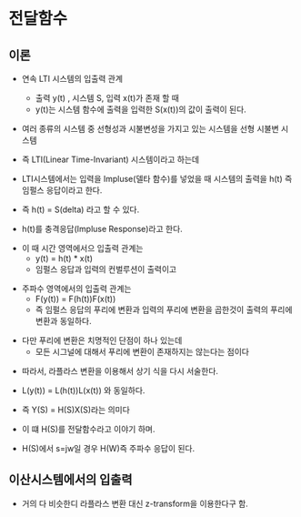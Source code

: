 # 전달함수

## 이론
- 연속 LTI 시스템의 입출력 관계
    - 출력 y(t) , 시스템 S, 입력 x(t)가 존재 할 때
    - y(t)는 시스템 함수에 출력을 입력한 S(x(t))의 값이 출력이 된다.

- 여러 종류의 시스템 중 선형성과 시불변성을 가지고 있는 시스템을 선형 시불변 시스템
- 즉 LTI(Linear Time-Invariant) 시스템이라고 하는데
- LTI시스템에서는 입력을 Impluse(델타 함수)를 넣었을 때 시스템의 출력을 h(t) 즉 임펄스 응답이라고 한다.

- 즉 h(t) = S(delta) 라고 할 수 있다.

- h(t)를 충격응답(Impluse Response)라고 한다.

* 이 때 시간 영역에서으 입출력 관계는
    - y(t) = h(t) * x(t)
    - 임펄스 응답과 입력의 컨벌루션이 출력이고
- 주파수 영역에서의 입출력 관계는
    - F(y(t)) = F(h(t))F(x(t))
    - 즉 임펄스 응답의 푸리에 변환과 입력의 푸리에 변환을 곱한것이 출력의 푸리에 변환과 동일하다.

* 다만 푸리에 변환은 치명적인 단점이 하나 있는데
    - 모든 시그널에 대해서 푸리에 변환이 존재하지는 않는다는 점이다
- 따라서, 라플라스 변환을 이용해서 상기 식을 다시 서술한다.

- L(y(t)) = L(h(t))L(x(t)) 와 동일하다.
- 즉 Y(S) = H(S)X(S)라는 의미다

- 이 떄 H(S)를 전달함수라고 이야기 하며.
- H(S)에서 s=jw일 경우 H(W)즉 주파수 응답이 된다.

## 이산시스템에서의 입출력
* 거의 다 비슷한디 라플라스 변환 대신 z-transform을 이용한다구 함.

